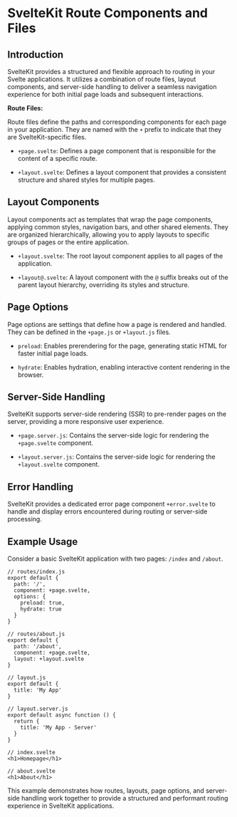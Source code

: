# SvelteKit Route Components and Files

## Introduction

SvelteKit provides a structured and flexible approach to routing in your Svelte applications. It utilizes a combination of route files, layout components, and server-side handling to deliver a seamless navigation experience for both initial page loads and subsequent interactions.

**Route Files:**

Route files define the paths and corresponding components for each page in your application. They are named with the `+` prefix to indicate that they are SvelteKit-specific files.

* `+page.svelte`: Defines a page component that is responsible for the content of a specific route.

* `+layout.svelte`: Defines a layout component that provides a consistent structure and shared styles for multiple pages.

## Layout Components

Layout components act as templates that wrap the page components, applying common styles, navigation bars, and other shared elements. They are organized hierarchically, allowing you to apply layouts to specific groups of pages or the entire application.

* `+layout.svelte`: The root layout component applies to all pages of the application.

* `+layout@.svelte`: A layout component with the `@` suffix breaks out of the parent layout hierarchy, overriding its styles and structure.

## Page Options

Page options are settings that define how a page is rendered and handled. They can be defined in the `+page.js` or `+layout.js` files.

* `preload`: Enables prerendering for the page, generating static HTML for faster initial page loads.

* `hydrate`: Enables hydration, enabling interactive content rendering in the browser.

## Server-Side Handling

SvelteKit supports server-side rendering (SSR) to pre-render pages on the server, providing a more responsive user experience.

* `+page.server.js`: Contains the server-side logic for rendering the `+page.svelte` component.

* `+layout.server.js`: Contains the server-side logic for rendering the `+layout.svelte` component.

## Error Handling

SvelteKit provides a dedicated error page component `+error.svelte` to handle and display errors encountered during routing or server-side processing.

## Example Usage

Consider a basic SvelteKit application with two pages: `/index` and `/about`.

```
// routes/index.js
export default {
  path: '/',
  component: +page.svelte,
  options: {
    preload: true,
    hydrate: true
  }
}
```

```
// routes/about.js
export default {
  path: '/about',
  component: +page.svelte,
  layout: +layout.svelte
}
```

```
// layout.js
export default {
  title: 'My App'
}
```

```
// layout.server.js
export default async function () {
  return {
    title: 'My App - Server'
  }
}
```

```
// index.svelte
<h1>Homepage</h1>
```

```
// about.svelte
<h1>About</h1>
```

This example demonstrates how routes, layouts, page options, and server-side handling work together to provide a structured and performant routing experience in SvelteKit applications.
